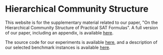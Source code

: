 # Hierarchical Community Structure
This website is for the supplementary material related to our paper, "On the Hierarchical Community Structure of Practical SAT Formulas".
A full version of our paper, including an appendix, is available [here]().

The source code for our experiments is available [here](https://github.com/ChunxiaoIanLi/CDCL-proof-structural-analysis), and a description of our selected benchmark instances is available [here](benchmark).
